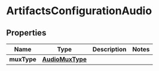 

# ArtifactsConfigurationAudio


## Properties

| Name | Type | Description | Notes |
|------------ | ------------- | ------------- | -------------|
|**muxType** | [**AudioMuxType**](AudioMuxType.md) |  |  |



